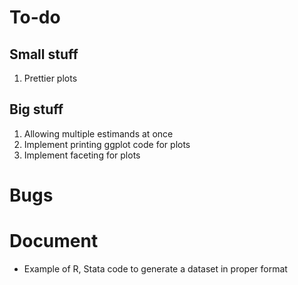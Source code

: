 # To-do

## Small stuff

1. Prettier plots

## Big stuff

1. Allowing multiple estimands at once
1. Implement printing ggplot code for plots
1. Implement faceting for plots

# Bugs

# Document

* Example of R, Stata code to generate a dataset in proper format
